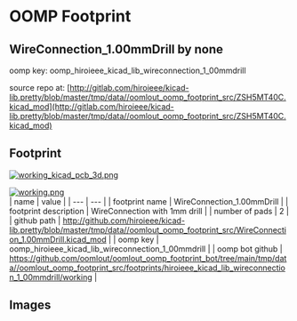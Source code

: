 # OOMP Footprint  
## WireConnection_1.00mmDrill  by none  
  
oomp key: oomp_hiroieee_kicad_lib_wireconnection_1_00mmdrill  
  
source repo at: [http://gitlab.com/hiroieee/kicad-lib.pretty/blob/master/tmp/data//oomlout_oomp_footprint_src/ZSH5MT40C.kicad_mod](http://gitlab.com/hiroieee/kicad-lib.pretty/blob/master/tmp/data//oomlout_oomp_footprint_src/ZSH5MT40C.kicad_mod)  
## Footprint  
  
[![working_kicad_pcb_3d.png](working_kicad_pcb_3d_600.png)](working_kicad_pcb_3d.png)  
  
[![working.png](working_600.png)](working.png)  
| name | value | 
| --- | --- | 
| footprint name | WireConnection_1.00mmDrill | 
| footprint description | WireConnection with 1mm drill | 
| number of pads | 2 | 
| github path | http://github.com/hiroieee/kicad-lib.pretty/blob/master/tmp/data//oomlout_oomp_footprint_src/WireConnection_1.00mmDrill.kicad_mod | 
| oomp key | oomp_hiroieee_kicad_lib_wireconnection_1_00mmdrill | 
| oomp bot github | https://github.com/oomlout/oomlout_oomp_footprint_bot/tree/main/tmp/data//oomlout_oomp_footprint_src/footprints/hiroieee_kicad_lib_wireconnection_1_00mmdrill/working | 
## Images  
